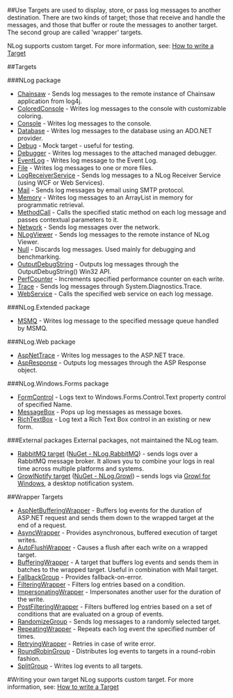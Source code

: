 ##Use
Targets are used to display, store, or pass log messages to another destination. There are two kinds of target; those that receive and handle the messages, and those that buffer or route the messages to another target. The second group are called 'wrapper' targets. 

NLog supports custom target. For more information, see: [How to write a Target](How-to-write-a-Target)

##Targets

###NLog package

* [Chainsaw](Chainsaw-target) - Sends log messages to the remote instance of Chainsaw application from log4j.
* [ColoredConsole](ColoredConsole-target) - Writes log messages to the console with customizable coloring.
* [Console](Console-target) - Writes log messages to the console.
* [Database](Database-target) - Writes log messages to the database using an ADO.NET provider.
* [Debug](Debug-target) - Mock target - useful for testing.
* [Debugger](Debugger-target) - Writes log messages to the attached managed debugger.
* [EventLog](EventLog-target) - Writes log message to the Event Log.
* [File](File-target) - Writes log messages to one or more files.
* [LogReceiverService](LogReceiverService-target) - Sends log messages to a NLog Receiver Service (using WCF or Web Services).
* [Mail](Mail-target) - Sends log messages by email using SMTP protocol.
* [Memory](Memory-target) - Writes log messages to an ArrayList in memory for programmatic retrieval.
* [MethodCall](MethodCall-target) - Calls the specified static method on each log message and passes contextual parameters to it.
* [Network](Network-target) - Sends log messages over the network.
* [NLogViewer](NLogViewer-target) - Sends log messages to the remote instance of NLog Viewer.
* [Null](Null-target) - Discards log messages. Used mainly for debugging and benchmarking.
* [OutputDebugString](OutputDebugString-target) - Outputs log messages through the OutputDebugString() Win32 API.
* [PerfCounter](PerfCounter-target) - Increments specified performance counter on each write.
* [Trace](Trace-target) - Sends log messages through System.Diagnostics.Trace.
* [WebService](WebService-target) - Calls the specified web service on each log message.

###NLog.Extended package 
* [MSMQ](MSMQ-target) - Writes log message to the specified message queue handled by MSMQ.

###NLog.Web package
* [AspNetTrace](AspNetTrace-target) - Writes log messages to the ASP.NET trace.
* [AspResponse](AspResponse-target) - Outputs log messages through the ASP Response object.

###NLog.Windows.Forms package
* [FormControl](FormControl-target) - Logs text to Windows.Forms.Control.Text property control of specified Name.
* [MessageBox](MessageBox-target) - Pops up log messages as message boxes.
* [RichTextBox](RichTextBox-target) - Log text a Rich Text Box control in an existing or new form.



###External packages
External packages, not maintained the NLog team.

 * [RabbitMQ target](https://github.com/haf/NLog.RabbitMQ) ([NuGet - NLog.RabbitMQ](http://nuget.org/packages/NLog.RabbitMQ)) - sends logs over a RabbitMQ message broker. It allows you to combine your logs in real time across multiple platforms and systems.
 * [GrowlNotify target](https://github.com/RyanFarley/NLogGrowlNotify) ([NuGet - NLog.Growl](http://www.nuget.org/packages/NLog.Growl/)) – sends logs via [Growl for Windows](http://www.growlforwindows.com/gfw/), a desktop notification system.


##Wrapper Targets
* [AspNetBufferingWrapper](AspNetBufferingWrapper-target) - Buffers log events for the duration of ASP.NET request and sends them down to the wrapped target at the end of a request.
* [AsyncWrapper](AsyncWrapper-target) - Provides asynchronous, buffered execution of target writes.
* [AutoFlushWrapper](AutoFlushWrapper-target) - Causes a flush after each write on a wrapped target.
* [BufferingWrapper](BufferingWrapper-target) - A target that buffers log events and sends them in batches to the wrapped target. Useful in combination with Mail target.
* [FallbackGroup](FallbackGroup-target) - Provides fallback-on-error.
* [FilteringWrapper](FilteringWrapper-target) - Filters log entries based on a condition.
* [ImpersonatingWrapper](ImpersonatingWrapper-target) - Impersonates another user for the duration of the write.
* [PostFilteringWrapper](PostFilteringWrapper-target) - Filters buffered log entries based on a set of conditions that are evaluated on a group of events.
* [RandomizeGroup](RandomizeGroup-target) - Sends log messages to a randomly selected target.
* [RepeatingWrapper](RepeatingWrapper-target) - Repeats each log event the specified number of times.
* [RetryingWrapper](RetryingWrapper-target) - Retries in case of write error.
* [RoundRobinGroup](RoundRobinGroup-target) - Distributes log events to targets in a round-robin fashion.
* [SplitGroup](SplitGroup-target) - Writes log events to all targets.


#Writing your own target
NLog supports custom target. For more information, see: [How to write a Target](How-to-write-a-Target)
